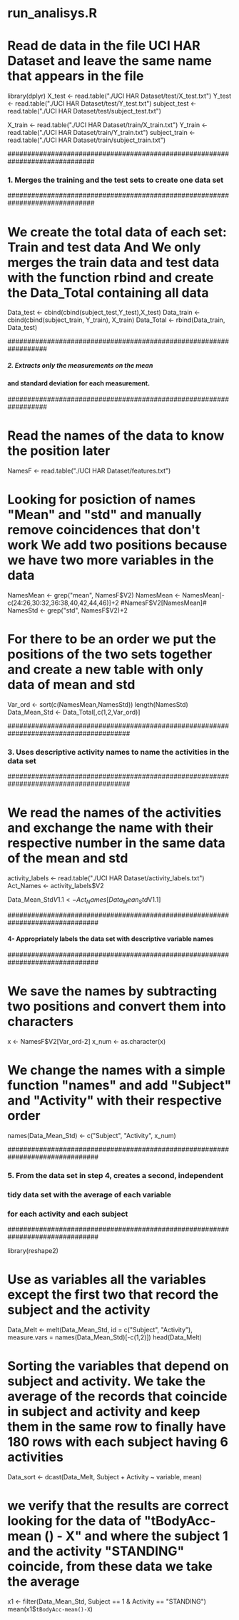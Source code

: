 # run_analisys.R
# Read de data in the file UCI HAR Dataset and leave the same name that appears in the file
library(dplyr)
X_test <- read.table("./UCI HAR Dataset/test/X_test.txt")
Y_test <- read.table("./UCI HAR Dataset/test/Y_test.txt")
subject_test <- read.table("./UCI HAR Dataset/test/subject_test.txt")

X_train <- read.table("./UCI HAR Dataset/train/X_train.txt")
Y_train <- read.table("./UCI HAR Dataset/train/Y_train.txt")
subject_train <- read.table("./UCI HAR Dataset/train/subject_train.txt")


##############################################################################
### 1. Merges the training and the test sets to create one data set ##############
##############################################################################
# We create the total data of each set: Train and test data And We only merges the train data and test data with the function rbind and create the Data_Total containing all data
 
Data_test <- cbind(cbind(subject_test,Y_test),X_test)
Data_train <- cbind(cbind(subject_train, Y_train), X_train)
Data_Total <- rbind(Data_train, Data_test)

##################################################################
##### 2. Extracts only the measurements on the mean ##############
#### and standard deviation for each measurement. ################
##################################################################
# Read the names of the data to know the position later
NamesF <- read.table("./UCI HAR Dataset/features.txt")

# Looking for posiction of names "Mean" and "std" and manually remove coincidences that don't work We add two positions because we have two more variables in the data
NamesMean <- grep("mean", NamesF$V2)
NamesMean <- NamesMean[-c(24:26,30:32,36:38,40,42,44,46)]+2
#NamesF$V2[NamesMean]#
NamesStd <- grep("std", NamesF$V2)+2

# For there to be an order we put the positions of the two sets together  and create a new table with only data of mean and std 
Var_ord <- sort(c(NamesMean,NamesStd))
length(NamesStd)
Data_Mean_Std <- Data_Total[,c(1,2,Var_ord)]

#######################################################################################
### 3. Uses descriptive activity names to name the activities in the data set #########
#######################################################################################
# We read the names of the activities and exchange the name with their respective number  in the same data of the mean and std

activity_labels <- read.table("./UCI HAR Dataset/activity_labels.txt")
Act_Names <- activity_labels$V2

Data_Mean_Std$V1.1 <- Act_Names[Data_Mean_Std$V1.1]

###############################################################################
#### 4- Appropriately labels the data set with descriptive variable names #####
###############################################################################
# We save the names by subtracting two positions and convert them into characters
x <- NamesF$V2[Var_ord-2]
x_num <- as.character(x)

# We change the names with a simple function "names" and add "Subject" and "Activity" with their respective order
names(Data_Mean_Std) <- c("Subject", "Activity", x_num)

###############################################################################
### 5. From the data set in step 4, creates a second, independent #############
### tidy data set with the average of each variable ###########################
### for each activity and each subject ########################################
###############################################################################

library(reshape2)
# Use as variables all the variables except the first two that record the subject and the activity
Data_Melt <- melt(Data_Mean_Std, id = c("Subject", "Activity"), measure.vars = names(Data_Mean_Std)[-c(1,2)])
head(Data_Melt)

# Sorting the variables that depend on subject and activity. We take the average of the records that coincide in subject and activity and keep them in the same row to finally have 180 rows with each subject having 6 activities
Data_sort <- dcast(Data_Melt, Subject + Activity ~ variable, mean)

# we verify that the results are correct looking for the data of "tBodyAcc-mean () - X" and where the subject 1 and the activity "STANDING" coincide, from these data we take the average
x1 <- filter(Data_Mean_Std, Subject == 1 & Activity == "STANDING")
mean(x1$`tBodyAcc-mean()-X`)
